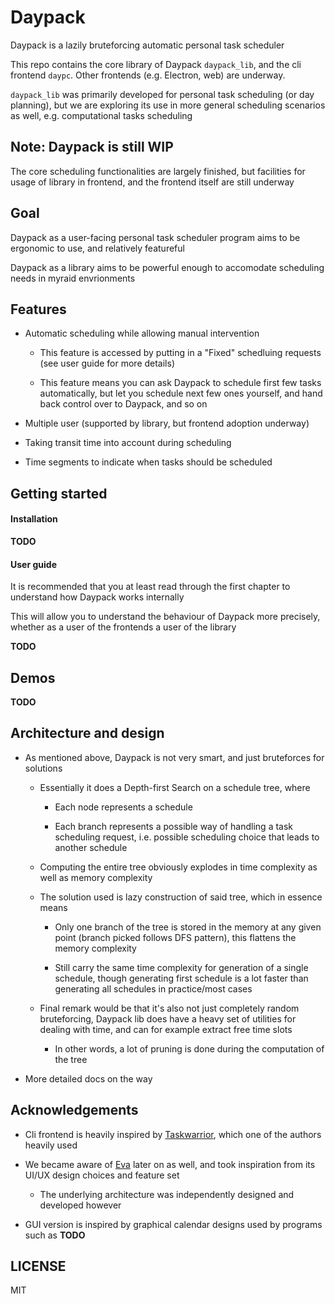 # Daypack

Daypack is a lazily bruteforcing automatic personal task scheduler

This repo contains the core library of Daypack `daypack_lib`, and the cli frontend `daypc`.
Other frontends (e.g. Electron, web) are underway.

`daypack_lib` was primarily developed for personal task scheduling (or day planning),
but we are exploring its use in more general scheduling scenarios as well,
e.g. computational tasks scheduling

## Note: Daypack is still WIP

The core scheduling functionalities are largely finished,
but facilities for usage of library in frontend, and the frontend itself
are still underway

## Goal

Daypack as a user-facing personal task scheduler program aims to be ergonomic to use, and relatively featureful

Daypack as a library aims to be powerful enough to accomodate scheduling needs in myraid envrionments

## Features

- Automatic scheduling while allowing manual intervention

  - This feature is accessed by putting in a "Fixed" schedluing requests
    (see user guide for more details)

  - This feature means you can ask Daypack to schedule first few tasks
    automatically, but let you schedule next few ones yourself, and
    hand back control over to Daypack, and so on

- Multiple user (supported by library, but frontend adoption underway)

- Taking transit time into account during scheduling

- Time segments to indicate when tasks should be scheduled

## Getting started

#### Installation

**TODO**

#### User guide

It is recommended that you at least read through the first chapter to understand how Daypack works internally

This will allow you to understand the behaviour of Daypack more precisely, whether as a user of the frontends
a user of the library

**TODO**

## Demos

**TODO**

## Architecture and design

- As mentioned above, Daypack is not very smart, and just bruteforces for solutions

  - Essentially it does a Depth-first Search on a schedule tree, where

    - Each node represents a schedule

    - Each branch represents a possible way of handling a task scheduling request,
      i.e. possible scheduling choice that leads to another schedule

  - Computing the entire tree obviously explodes in time complexity as well as memory complexity
  
  - The solution used is lazy construction of said tree, which in essence means

    - Only one branch of the tree is stored in the memory at any given point (branch picked follows DFS pattern),
      this flattens the memory complexity

    - Still carry the same time complexity for generation of a single schedule,
      though generating first schedule is a lot faster than generating all schedules in practice/most cases
 
  - Final remark would be that it's also not just completely random bruteforcing,
    Daypack lib does have a heavy set of utilities for dealing with time, and
    can for example extract free time slots
    
    - In other words, a lot of pruning is done during the computation of the tree

- More detailed docs on the way

## Acknowledgements

- Cli frontend is heavily inspired by [Taskwarrior](https://taskwarrior.org/), which one of the authors heavily used

- We became aware of [Eva](https://github.com/Procrat/eva) later on as well, and took inspiration from its UI/UX design choices and feature set

  - The underlying architecture was independently designed and developed however

- GUI version is inspired by graphical calendar designs used by programs such as **TODO**

## LICENSE

MIT
